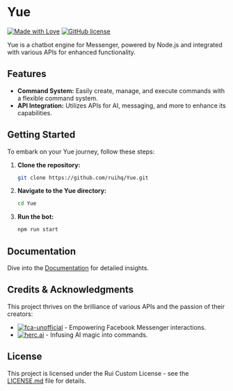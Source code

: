 # Yue

[![Made with Love](https://img.shields.io/badge/Made%20with-%E2%99%A5%EF%B8%8F-red)](https://github.com/ruihq/Yue)
[![GitHub license](https://img.shields.io/badge/License-Rui%20Custom-blue)](LICENSE.md)

Yue is a chatbot engine for Messenger, powered by Node.js and integrated with various APIs for enhanced functionality.

## Features

- **Command System:** Easily create, manage, and execute commands with a flexible command system.
- **API Integration:** Utilizes APIs for AI, messaging, and more to enhance its capabilities.

## Getting Started

To embark on your Yue journey, follow these steps:

1. **Clone the repository:**

   ```bash
   git clone https://github.com/ruihq/Yue.git
   ```

2. **Navigate to the Yue directory:**
   
   ```bash
   cd Yue
   ```

3. **Run the bot:**

   ```bash
   npm run start
   ```

## Documentation

Dive into the [Documentation](DOCS.md) for detailed insights.

## Credits & Acknowledgments

This project thrives on the brilliance of various APIs and the passion of their creators:

- [![fca-unofficial](https://img.shields.io/badge/Facebook%20Chatting%20API-fca--unofficial-success)](https://github.com/VangBanLaNhat/fca-unofficial) - Empowering Facebook Messenger interactions.
- [![herc.ai](https://img.shields.io/badge/GPT3%20API-herc.ai-brightgreen)](https://github.com/Bes-js/herc.ai) - Infusing AI magic into commands.

## License

This project is licensed under the Rui Custom License - see the [LICENSE.md](LICENSE.md) file for details.
